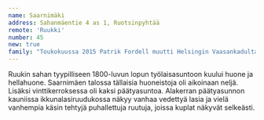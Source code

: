 ```yaml
---
name: Saarnimäki
address: Sahanmäentie 4 as 1, Ruotsinpyhtää
remote: 'Ruukki'
number: 45
new: true
family: "Toukokuussa 2015 Patrik Fordell muutti Helsingin Vaasankadulta idylliseen, pieneen ja rauhalliseen Ruotsinpyhtään Ruukkiin.\n– Olin saanut tarpeekseni suurkaupungin ruuhkasta ja nopeasta temposta. Olin siihen asti elänyt siellä koko elämäni. Sitten näin netistä ilmoituksen tästä vuokratalosta. Kävin katsomassa sitä ja ihastuin.\nFordell on ammatiltaan core perfomance coach. Hän ohjaa ja kouluttaa mm yritysjohtajia, yrittäjiä, erilaisia organisaatioita ja ryhmiä löytämään sisäisiä voimavarojaan.\nVapaa-aikana hän tykkää ruoanlaitosta ja harrastaa sekä tai chita että qigongia. Häntä miellyttää kaikki mikä elämässä on kaunista, ja Ruotsinpyhtäällä hänen ei tarvitse kuin katsoa ulos ikkunasta, nauttiakseen kauneudesta."
---
```

Ruukin sahan tyypilliseen 1800-luvun lopun työlaisasuntoon kuului huone ja hellahuone. Saarnimäen talossa tällaisia huoneistoja oli aikoinaan neljä. Lisäksi vinttikerroksessa oli kaksi päätyasuntoa. Alakerran päätyasunnon kauniissa ikkunalasiruudukossa näkyy vanhaa vedettyä lasia ja vielä vanhempia käsin tehtyjä puhallettuja ruutuja, joissa kuplat näkyvät selkeästi.
